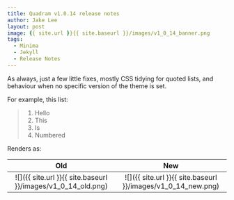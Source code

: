 ```yaml
---
title: Quadram v1.0.14 release notes
author: Jake Lee
layout: post
image: {{ site.url }}{{ site.baseurl }}/images/v1_0_14_banner.png
tags:
  - Minima
  - Jekyll
  - Release Notes
---
```


As always, just a few little fixes, mostly CSS tidying for quoted lists, and behaviour when no specific version of the theme is set.

For example, this list:

> 1. Hello
> 2. This
> 3. Is
> 4. Numbered

Renders as:

|             Old              |             New              |
| :--------------------------: | :--------------------------: |
| ![]({{ site.url }}{{ site.baseurl }}/images/v1_0_14_old.png) | ![]({{ site.url }}{{ site.baseurl }}/images/v1_0_14_new.png) |
